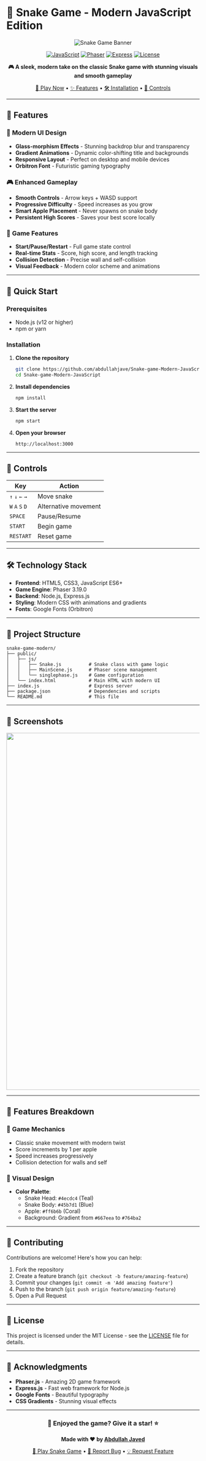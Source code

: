 # 🐍 Snake Game - Modern JavaScript Edition

<div align="center">

![Snake Game Banner](https://img.shields.io/badge/Snake%20Game-Modern%20Edition-4ecdc4?style=for-the-badge&logo=javascript&logoColor=white)

[![JavaScript](https://img.shields.io/badge/JavaScript-ES6+-F7DF1E?style=flat-square&logo=javascript&logoColor=black)](https://developer.mozilla.org/en-US/docs/Web/JavaScript)
[![Phaser](https://img.shields.io/badge/Phaser-3.19.0-8B5CF6?style=flat-square&logo=phaser&logoColor=white)](https://phaser.io/)
[![Express](https://img.shields.io/badge/Express-4.17.1-000000?style=flat-square&logo=express&logoColor=white)](https://expressjs.com/)
[![License](https://img.shields.io/badge/License-MIT-green.svg?style=flat-square)](LICENSE)

**🎮 A sleek, modern take on the classic Snake game with stunning visuals and smooth gameplay**

[🚀 Play Now](#-quick-start) • [✨ Features](#-features) • [🛠️ Installation](#️-installation) • [🎯 Controls](#-controls)

</div>

---

## 🌟 Features

### 🎨 **Modern UI Design**
- **Glass-morphism Effects** - Stunning backdrop blur and transparency
- **Gradient Animations** - Dynamic color-shifting title and backgrounds
- **Responsive Layout** - Perfect on desktop and mobile devices
- **Orbitron Font** - Futuristic gaming typography

### 🎮 **Enhanced Gameplay**
- **Smooth Controls** - Arrow keys + WASD support
- **Progressive Difficulty** - Speed increases as you grow
- **Smart Apple Placement** - Never spawns on snake body
- **Persistent High Scores** - Saves your best score locally

### 🔧 **Game Features**
- **Start/Pause/Restart** - Full game state control
- **Real-time Stats** - Score, high score, and length tracking
- **Collision Detection** - Precise wall and self-collision
- **Visual Feedback** - Modern color scheme and animations

---

## 🚀 Quick Start

### Prerequisites
- Node.js (v12 or higher)
- npm or yarn

### Installation

1. **Clone the repository**
   ```bash
   git clone https://github.com/abdullahjave/Snake-game-Modern-JavaScript.git
   cd Snake-game-Modern-JavaScript
   ```

2. **Install dependencies**
   ```bash
   npm install
   ```

3. **Start the server**
   ```bash
   npm start
   ```

4. **Open your browser**
   ```
   http://localhost:3000
   ```

---

## 🎯 Controls

| Key | Action |
|-----|--------|
| `↑` `↓` `←` `→` | Move snake |
| `W` `A` `S` `D` | Alternative movement |
| `SPACE` | Pause/Resume |
| `START` | Begin game |
| `RESTART` | Reset game |

---

## 🛠️ Technology Stack

- **Frontend**: HTML5, CSS3, JavaScript ES6+
- **Game Engine**: Phaser 3.19.0
- **Backend**: Node.js, Express.js
- **Styling**: Modern CSS with animations and gradients
- **Fonts**: Google Fonts (Orbitron)

---

## 📁 Project Structure

```
snake-game-modern/
├── public/
│   ├── js/
│   │   ├── Snake.js          # Snake class with game logic
│   │   ├── MainScene.js      # Phaser scene management
│   │   └── singlephase.js    # Game configuration
│   └── index.html            # Main HTML with modern UI
├── index.js                  # Express server
├── package.json              # Dependencies and scripts
└── README.md                 # This file
```

---

## 🎨 Screenshots

<div align="center">

<img width="1891" height="930" alt="image" src="https://github.com/user-attachments/assets/ef487571-aa34-40de-81e9-f757d9b21e86" />


</div>

---

## 🚀 Features Breakdown

### 🎯 **Game Mechanics**
- Classic snake movement with modern twist
- Score increments by 1 per apple
- Speed increases progressively
- Collision detection for walls and self

### 🎨 **Visual Design**
- **Color Palette**: 
  - Snake Head: `#4ecdc4` (Teal)
  - Snake Body: `#45b7d1` (Blue)
  - Apple: `#ff6b6b` (Coral)
  - Background: Gradient from `#667eea` to `#764ba2`

---

## 🤝 Contributing

Contributions are welcome! Here's how you can help:

1. Fork the repository
2. Create a feature branch (`git checkout -b feature/amazing-feature`)
3. Commit your changes (`git commit -m 'Add amazing feature'`)
4. Push to the branch (`git push origin feature/amazing-feature`)
5. Open a Pull Request

---

## 📝 License

This project is licensed under the MIT License - see the [LICENSE](LICENSE) file for details.

---

## 🙏 Acknowledgments

- **Phaser.js** - Amazing 2D game framework
- **Express.js** - Fast web framework for Node.js
- **Google Fonts** - Beautiful typography
- **CSS Gradients** - Stunning visual effects

---

<div align="center">

### 🌟 **Enjoyed the game? Give it a star!** ⭐

**Made with ❤️ by [Abdullah Javed](https://github.com/abdullahjave)**

[🐍 Play Snake Game](http://localhost:3000) • [🐛 Report Bug](https://github.com/abdullahjave/Snake-game-Modern-JavaScript/issues) • [💡 Request Feature](https://github.com/abdullahjave/Snake-game-Modern-JavaScript/issues)

</div>
